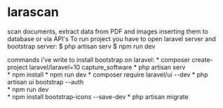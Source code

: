 # larascan
scan documents, extract data from PDF and images inserting them to database or via API's
To run project you have to open laravel server and bootstrap server:
$ php artisan serv
$ npm run dev



commands i've write to install bootstrap on laravel:
    * composer create-project laravel/laravel=10 capture_software
    * php artisan serv  
    * npm install 
    * npm run dev
    * composer require laravel/ui --dev
    * php artisan ui bootstrap --auth  
    * npm run dev        
    * npm install bootstrap-icons --save-dev
    * php artisan migrate





